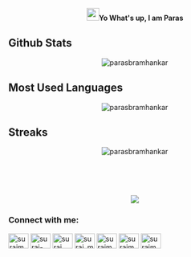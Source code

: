 <p align="center">
<img src="https://media.giphy.com/media/hvRJCLFzcasrR4ia7z/giphy.gif" width="25px"></a><b>Yo What's up, I am Paras</b>
</p>

## Github Stats
<p align="center"><img src="https://github-readme-stats.vercel.app/api?username=parasbramhankar&show_icons=true&count_private=true&bg_color=00000000&text_color=777" alt="parasbramhankar"/>
</p>


## Most Used Languages
<p align="center"><img src="https://github-readme-stats.vercel.app/api/top-langs?username=parasbramhankar&show_icons=true&locale=en&layout=compact" alt="parasbramhankar" />
  </p>
  
  ## Streaks
<p align="center">
  <img align="center" src="https://github-readme-streak-stats.herokuapp.com/?user=parasbramhankar&" alt="parasbramhankar" />
  </p>
  
  <br><br><br>
  <p align="center">
<img src ="https://komarev.com/ghpvc/?username=parasbramhankar&style=flat-square&color=red">
</p>



<h3 align="left">Connect with me:</h3>
<p align="left">
<a href="https://twitter.com/surajmendh12988" target="blank"><img align="center" src="https://raw.githubusercontent.com/rahuldkjain/github-profile-readme-generator/master/src/images/icons/Social/twitter.svg" alt="surajmendh12988" height="30" width="40" /></a>
<a href="https://linkedin.com/in/suraj-mendhe-569879233/" target="blank"><img align="center" src="https://raw.githubusercontent.com/rahuldkjain/github-profile-readme-generator/master/src/images/icons/Social/linked-in-alt.svg" alt="suraj-mendhe-569879233/" height="30" width="40" /></a>
<a href="https://fb.com/suraj mendhe" target="blank"><img align="center" src="https://raw.githubusercontent.com/rahuldkjain/github-profile-readme-generator/master/src/images/icons/Social/facebook.svg" alt="suraj mendhe" height="30" width="40" /></a>
<a href="https://instagram.com/suraj_mendhe_" target="blank"><img align="center" src="https://raw.githubusercontent.com/rahuldkjain/github-profile-readme-generator/master/src/images/icons/Social/instagram.svg" alt="suraj_mendhe_" height="30" width="40" /></a>
<a href="https://www.hackerrank.com/surajmendhe470" target="blank"><img align="center" src="https://raw.githubusercontent.com/rahuldkjain/github-profile-readme-generator/master/src/images/icons/Social/hackerrank.svg" alt="surajmendhe470" height="30" width="40" /></a>
<a href="https://www.leetcode.com/surajmendhe01" target="blank"><img align="center" src="https://raw.githubusercontent.com/rahuldkjain/github-profile-readme-generator/master/src/images/icons/Social/leet-code.svg" alt="surajmendhe01" height="30" width="40" /></a>
<a href="https://auth.geeksforgeeks.org/user/surajmendhe470" target="blank"><img align="center" src="https://raw.githubusercontent.com/rahuldkjain/github-profile-readme-generator/master/src/images/icons/Social/geeks-for-geeks.svg" alt="surajmendhe470" height="30" width="40" /></a>
</p>
